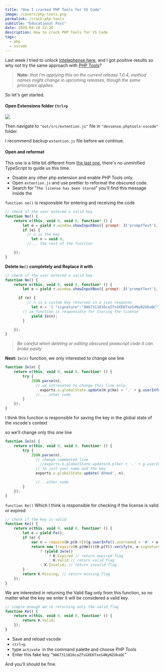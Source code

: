 ```yaml
---
title: "How I cracked PHP Tools for VS Code"
image: /covers/php-tools.png
permalink: /crack-php-tools
subtitle: "Educational Post"
date: 2020-04-18 22:20
description: How to crack PHP Tools for VS Code
tags:
  - php
  - vscode
---
```

<DisclaimerBox body="This tutorial is for educational purposes only." />

Last week I tried to unlock [Intelephense here](https://ahmednagi.com/crack-intelephense/), and I got positive results so why not try the same approach with [PHP Tools](https://marketplace.visualstudio.com/items?itemName=DEVSENSE.phptools-vscode)?

> **Note:** *that I'm applying this on the current release 1.0.4, method names might change in upcoming releases, though the same principles applies.*

So let's get started.

#### Open Extensions folder `Ctrl+p`

![](/uploads/open-ext-fold.png)

Then navigate to `"out/src/extention.js"` file in `"devsense.phptools-vscode"` folder.

 I recommend backup `extention.js` file before we continue.

#### Open and reformat

This one is a little bit different from [the last one](https://ahmednagi.com/crack-intelephense/), there's no unminified TypeScript to guide us this time.

* Disable any other php extension and enable PHP Tools only.
* Open `extention.js` and use prettier to reformat the obscured code.
* Search for "`The license has been stored`" you'll find this message inside the

`function ne()` is responsible for entering and receiving the code

```javascript
// check if the user entered a valid key
function Ne() {
	return e(this, void 0, void 0, function* () {
		let e = yield r.window.showInputBox({ prompt: J('promptText'), placeHolder: J('placeHolder'), ignoreFocusOut: !0 });
		if (e) {
          // n is the key
			let n = void 0;
          //... the rest of the function

	});
}
```

**Delete ``Ne()`` completely and Replace it with**

```javascript
// check if the user entered a valid key
function Ne() {
	return e(this, void 0, void 0, function* () {
		let e = yield r.window.showInputBox({ prompt: J('promptText'), placeHolder: J('placeHolder'), ignoreFocusOut: !0 });

      if (e) {
          // n is a custom key returned in a json response
			let n = '{ "signature":"9A67311816caZfsGXE6TxeS4NyN2UkaQC"}';
        // ie function is responsible for storing the license
			yield Ie(n);
		}

	});
}
```


> *Be careful when deleting or editing obscured javascript code it can broke easily*


**Next:** `Ie(n)` function, we only interested to change one line

```javascript
function Ie(n) {
	return e(this, void 0, void 0, function* () {
		try {
			JSON.parse(n),
              // we intreseted to change this line only
				exports.o.globalState.update(H.p(ke) + '.' + g.userInfo().username, n),
              //... other code
		}
	});
}
```

I think this function is responsible for saving the key in the global state of the vscode's context

so we'll change only this one line

```javascript
function Ie(n) {
	return e(this, void 0, void 0, function* () {
		try {
			JSON.parse(n),
              // change commented line
				//exports.o.globalState.update(H.p(ke) + '.' + g.userInfo().username, n),
              // to just your name and the key
              exports.o.globalState.update('Ahmed', n),

              //...other code
		}
	});
}
```



`function Ke()` Which I think is responsible for checking if the license is valid or expired

```javascript
// check if the key is valid
function Ke() {
	return e(this, void 0, void 0, function* () {
		let e = yield Fe();
		if (e) {
			var n = require(H.p(H.h))(g.userInfo().username) + '#' + e.license + '#' + e.expiration;
			return new (require(H.p(He)))(H.p(Y)).verify(n, e.signature, 'utf8', 'base64')
				? (yield Je(e))
					? K.Expired // return expired flag
					: K.Valid // return valid flag
				: K.Invalid; // return invalid flag
		}
		return K.Missing; // return missing flag
	});
}
```

 We are interested in returning the Valid flag only from this function, so no matter what the key we enter it will be considered a valid key.

```javascript
// simple enough we're returning only the valid flag
function Ke() {
	return e(this, void 0, void 0, function* () {
		return K.Valid;
	});
}
```

* Save and reload vscode
* `ctrl+p`
* type `activate `in the command palette and choose PHP Tools
* Enter this fake key "`9A67311816caZfsGXE6TxeS4NyN2UkaQC`"



And you'll should be fine.
